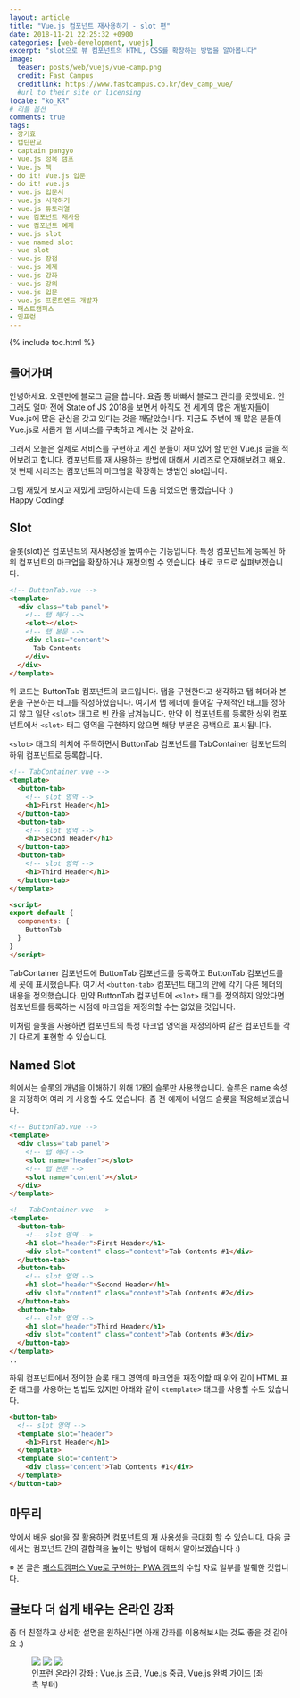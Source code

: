```yaml
---
layout: article
title: "Vue.js 컴포넌트 재사용하기 - slot 편"
date: 2018-11-21 22:25:32 +0900
categories: [web-development, vuejs]
excerpt: "slot으로 뷰 컴포넌트의 HTML, CSS를 확장하는 방법을 알아봅니다"
image:
  teaser: posts/web/vuejs/vue-camp.png
  credit: Fast Campus
  creditlink: https://www.fastcampus.co.kr/dev_camp_vue/
  #url to their site or licensing
locale: "ko_KR"
# 리플 옵션
comments: true
tags:
- 장기효
- 캡틴판교
- captain pangyo
- Vue.js 정복 캠프
- Vue.js 책
- do it! Vue.js 입문
- do it! vue.js
- vue.js 입문서
- vue.js 시작하기
- vue.js 튜토리얼
- vue 컴포넌트 재사용
- vue 컴포넌트 예제
- vue.js slot
- vue named slot
- vue slot
- vue.js 장점
- vue.js 예제
- vue.js 강좌
- vue.js 강의
- vue.js 입문
- vue.js 프론트엔드 개발자
- 패스트캠퍼스
- 인프런
---
```

{% include toc.html %}

## 들어가며

안녕하세요. 오랜만에 블로그 글을 씁니다. 요즘 통 바빠서 블로그 관리를 못했네요. 안 그래도 얼마 전에 State of JS 2018을 보면서 아직도 전 세계의 많은 개발자들이 Vue.js에 많은 관심을 갖고 있다는 것을 깨달았습니다. 지금도 주변에 꽤 많은 분들이 Vue.js로 새롭게 웹 서비스를 구축하고 계시는 것 같아요.

그래서 오늘은 실제로 서비스를 구현하고 계신 분들이 재미있어 할 만한 Vue.js 글을 적어보려고 합니다. 컴포넌트를 재 사용하는 방법에 대해서 시리즈로 연재해보려고 해요. 첫 번째 시리즈는 컴포넌트의 마크업을 확장하는 방법인 slot입니다.

그럼 재밌게 보시고 재밌게 코딩하시는데 도움 되었으면 좋겠습니다 :) <br>
Happy Coding!

## Slot

슬롯(slot)은 컴포넌트의 재사용성을 높여주는 기능입니다. 특정 컴포넌트에 등록된 하위 컴포넌트의 마크업을 확장하거나 재정의할 수 있습니다. 바로 코드로 살펴보겠습니다.

```html
<!-- ButtonTab.vue -->
<template>
  <div class="tab panel">
    <!-- 탭 헤더 -->
    <slot></slot>
    <!-- 탭 본문 -->
    <div class="content">
      Tab Contents
    </div>
  </div>
</template>
```

위 코드는 ButtonTab 컴포넌트의 코드입니다. 탭을 구현한다고 생각하고 탭 헤더와 본문을 구분하는 태그를 작성하였습니다. 여기서 탭 헤더에 들어갈 구체적인 태그를 정하지 않고 일단 `<slot>` 태그로 빈 칸을 남겨놉니다. 만약 이 컴포넌트를 등록한 상위 컴포넌트에서 `<slot>` 태그 영역을 구현하지 않으면 해당 부분은 공백으로 표시됩니다.

`<slot>` 태그의 위치에 주목하면서 ButtonTab 컴포넌트를 TabContainer 컴포넌트의 하위 컴포넌트로 등록합니다.

```html
<!-- TabContainer.vue -->
<template>
  <button-tab>
    <!-- slot 영역 -->
    <h1>First Header</h1>
  </button-tab>
  <button-tab>
    <!-- slot 영역 -->
    <h1>Second Header</h1>
  </button-tab>
  <button-tab>
    <!-- slot 영역 -->
    <h1>Third Header</h1>
  </button-tab>
</template>

<script>
export default {
  components: {
    ButtonTab
  }
}
</script>
```

TabContainer 컴포넌트에 ButtonTab 컴포넌트를 등록하고 ButtonTab 컴포넌트를 세 곳에 표시했습니다. 여기서 `<button-tab>` 컴포넌트 태그의 안에 각기 다른 헤더의 내용을 정의했습니다. 만약 ButtonTab 컴포넌트에 `<slot>` 태그를 정의하지 않았다면 컴포넌트를 등록하는 시점에 마크업을 재정의할 수는 없었을 것입니다.

이처럼 슬롯을 사용하면 컴포넌트의 특정 마크업 영역을 재정의하여 같은 컴포넌트를 각기 다르게 표현할 수 있습니다.

## Named Slot

위에서는 슬롯의 개념을 이해하기 위해 1개의 슬롯만 사용했습니다. 슬롯은 name 속성을 지정하여 여러 개 사용할 수도 있습니다. 좀 전 예제에 네임드 슬롯을 적용해보겠습니다.

```html
<!-- ButtonTab.vue -->
<template>
  <div class="tab panel">
    <!-- 탭 헤더 -->
    <slot name="header"></slot>
    <!-- 탭 본문 -->
    <slot name="content"></slot>
  </div>
</template>
```

```html
<!-- TabContainer.vue -->
<template>
  <button-tab>
    <!-- slot 영역 -->
    <h1 slot="header">First Header</h1>
    <div slot="content" class="content">Tab Contents #1</div>
  </button-tab>
  <button-tab>
    <!-- slot 영역 -->
    <h1 slot="header">Second Header</h1>
    <div slot="content" class="content">Tab Contents #2</div>
  </button-tab>
  <button-tab>
    <!-- slot 영역 -->
    <h1 slot="header">Third Header</h1>
    <div slot="content" class="content">Tab Contents #3</div>
  </button-tab>
</template>
..
```

하위 컴포넌트에서 정의한 슬롯 태그 영역에 마크업을 재정의할 때 위와 같이 HTML 표준 태그를 사용하는 방법도 있지만 아래와 같이 `<template>` 태그를 사용할 수도 있습니다.

```html
<button-tab>
  <!-- slot 영역 -->
  <template slot="header">
    <h1>First Header</h1>
  </template>
  <template slot="content">
    <div class="content">Tab Contents #1</div>
  </template>
</button-tab>
```

## 마무리

앞에서 배운 slot을 잘 활용하면 컴포넌트의 재 사용성을 극대화 할 수 있습니다. 다음 글에서는 컴포넌트 간의 결합력을 높이는 방법에 대해서 알아보겠습니다 :)

※ 본 글은 [패스트캠퍼스 Vue로 구현하는 PWA 캠프](https://www.fastcampus.co.kr/dev_camp_wap/)의 수업 자료 일부를 발췌한 것입니다.

## 글보다 더 쉽게 배우는 온라인 강좌
좀 더 친절하고 상세한 설명을 원하신다면 아래 강좌를 이용해보시는 것도 좋을 것 같아요 :)

<figure class="third">
	<a href="https://www.inflearn.com/course/vue-pwa-vue-js-%EA%B8%B0%EB%B3%B8/?utm_source=blog&utm_medium=githubio&utm_campaign=captianpangyo&utm_term=banner"><img src="{{ site.url }}/images/posts/web/inflearn/vuejs-basic.png"></a>
	<a href="https://www.inflearn.com/course/vue-pwa-vue-js-%EC%A4%91%EA%B8%89/?utm_source=blog&utm_medium=githubio&utm_campaign=captianpangyo&utm_term=banner"><img src="{{ site.url }}/images/posts/web/inflearn/vue-intermediate.png"></a>
	<a href="https://www.inflearn.com/course/vue-js/?utm_source=blog&utm_medium=githubio&utm_campaign=captianpangyo&utm_term=banner"><img src="{{ site.url }}/images/posts/web/inflearn/vue-advanced.jpg"></a>
	<figcaption>인프런 온라인 강좌 : Vue.js 초급, Vue.js 중급, Vue.js 완벽 가이드 (좌측 부터)</figcaption>
</figure>
